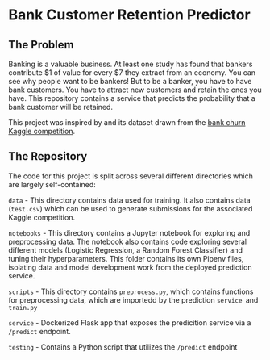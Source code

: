 # Bank Customer Retention Predictor

## The Problem

Banking is a valuable business. At least one study has found that bankers contribute $1 of value for every $7 they extract from an economy. You can see why people want to be bankers!  But to be a banker, you have to have bank customers.  You have to attract new customers and retain the ones you have.  This repository contains a service that predicts the probability that a bank customer will be retained.

This project was inspired by and its dataset drawn from the [bank churn Kaggle competition](https://www.kaggle.com/competitions/playground-series-s4e1).

## The Repository

The code for this project is split across several different directories which are largely self-contained:

`data` - This directory contains data used for training.  It also contains data (`test.csv`) which can be used to generate submissions for the associated Kaggle competition.

`notebooks` - This directory contains a Jupyter notebook for exploring and preprocessing data. The notebook also contains code exploring several different models (Logistic Regression, a Random Forest Classifier) and tuning their hyperparameters. This folder contains its own Pipenv files, isolating data and model development work from the deployed prediction service.

`scripts` - This directory contains `preprocess.py`, which contains functions for preprocessing data, which are importedd by the prediction `service `and `train.py`

`service` - Dockerized Flask app that exposes the predicition service via a `/predict` endpoint.

`testing` - Contains a Python script that utilizes the `/predict` endpoint
